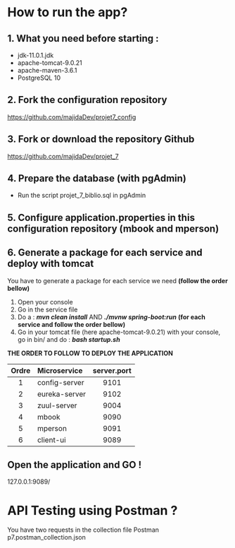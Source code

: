 # How to run the app?

## 1. What you need before starting :
- jdk-11.0.1.jdk
- apache-tomcat-9.0.21
- apache-maven-3.6.1
- PostgreSQL 10

## 2. Fork the configuration repository
https://github.com/majidaDev/projet7_config

## 3. Fork or download the repository Github
https://github.com/majidaDev/projet_7

## 4. Prepare the database (with pgAdmin)
- Run the script projet_7_biblio.sql in pgAdmin

## 5. Configure application.properties in this configuration repository (mbook and mperson)

## 6. Generate a package for each service and deploy with tomcat
You have to generate a package for each service we need **(follow the order bellow)** 
1. Open your console
2. Go in the service file  
3. Do a : ***mvn clean install*** AND ***./mvnw spring-boot:run*** **(for each service and follow the order bellow)**
5. Go in your tomcat file (here apache-tomcat-9.0.21) with your console, go in bin/ and do : ***bash startup.sh***

**THE ORDER TO FOLLOW TO DEPLOY THE APPLICATION**

| Ordre  |   Microservice  | server.port |
| :----: | :------------- | :---------: |
|   1    | config-server   |    9101     |
|   2    | eureka-server   |    9102     |
|   3    | zuul-server     |    9004     |
|   4    | mbook           |    9090     |
|   5    | mperson         |    9091     |
|   6    | client-ui       |    9089     |

## Open the application and GO !
127.0.0.1:9089/


# API Testing using Postman ?
You have two requests in the collection file Postman p7.postman_collection.json


